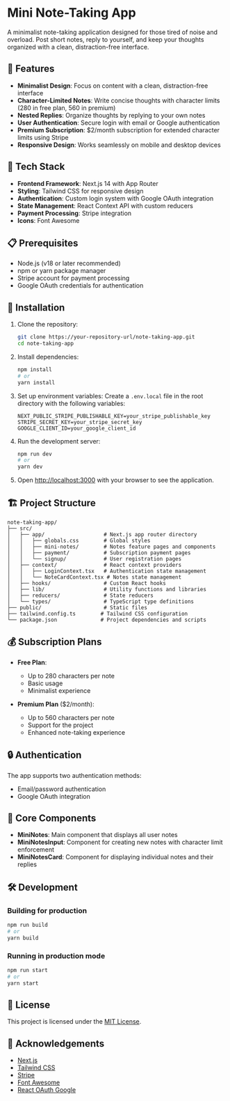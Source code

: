 # Mini Note-Taking App

A minimalist note-taking application designed for those tired of noise and overload. Post short notes, reply to yourself, and keep your thoughts organized with a clean, distraction-free interface.

## 🌟 Features

- **Minimalist Design**: Focus on content with a clean, distraction-free interface
- **Character-Limited Notes**: Write concise thoughts with character limits (280 in free plan, 560 in premium)
- **Nested Replies**: Organize thoughts by replying to your own notes
- **User Authentication**: Secure login with email or Google authentication
- **Premium Subscription**: $2/month subscription for extended character limits using Stripe
- **Responsive Design**: Works seamlessly on mobile and desktop devices

## 🚀 Tech Stack

- **Frontend Framework**: Next.js 14 with App Router
- **Styling**: Tailwind CSS for responsive design
- **Authentication**: Custom login system with Google OAuth integration
- **State Management**: React Context API with custom reducers
- **Payment Processing**: Stripe integration
- **Icons**: Font Awesome

## 📋 Prerequisites

- Node.js (v18 or later recommended)
- npm or yarn package manager
- Stripe account for payment processing
- Google OAuth credentials for authentication

## 🔧 Installation

1. Clone the repository:
   ```bash
   git clone https://your-repository-url/note-taking-app.git
   cd note-taking-app
   ```

2. Install dependencies:
   ```bash
   npm install
   # or
   yarn install
   ```

3. Set up environment variables:
   Create a `.env.local` file in the root directory with the following variables:
   ```
   NEXT_PUBLIC_STRIPE_PUBLISHABLE_KEY=your_stripe_publishable_key
   STRIPE_SECRET_KEY=your_stripe_secret_key
   GOOGLE_CLIENT_ID=your_google_client_id
   ```

4. Run the development server:
   ```bash
   npm run dev
   # or
   yarn dev
   ```

5. Open [http://localhost:3000](http://localhost:3000) with your browser to see the application.

## 🏗️ Project Structure

```
note-taking-app/
├── src/
│   ├── app/                   # Next.js app router directory
│   │   ├── globals.css        # Global styles
│   │   ├── mini-notes/        # Notes feature pages and components
│   │   ├── payment/           # Subscription payment pages
│   │   └── signup/            # User registration pages
│   ├── context/               # React context providers
│   │   ├── LoginContext.tsx   # Authentication state management
│   │   └── NoteCardContext.tsx # Notes state management
│   ├── hooks/                 # Custom React hooks
│   ├── lib/                   # Utility functions and libraries
│   ├── reducers/              # State reducers
│   └── types/                 # TypeScript type definitions
├── public/                    # Static files
├── tailwind.config.ts        # Tailwind CSS configuration
└── package.json              # Project dependencies and scripts
```

## 💰 Subscription Plans

- **Free Plan**:
  - Up to 280 characters per note
  - Basic usage
  - Minimalist experience

- **Premium Plan** ($2/month):
  - Up to 560 characters per note
  - Support for the project
  - Enhanced note-taking experience

## 🔒 Authentication

The app supports two authentication methods:
- Email/password authentication
- Google OAuth integration

## 🧩 Core Components

- **MiniNotes**: Main component that displays all user notes
- **MiniNotesInput**: Component for creating new notes with character limit enforcement
- **MiniNotesCard**: Component for displaying individual notes and their replies

## 🛠️ Development

### Building for production

```bash
npm run build
# or
yarn build
```

### Running in production mode

```bash
npm run start
# or
yarn start
```

## 📝 License

This project is licensed under the [MIT License](LICENSE).

## 🙏 Acknowledgements

- [Next.js](https://nextjs.org/)
- [Tailwind CSS](https://tailwindcss.com/)
- [Stripe](https://stripe.com/)
- [Font Awesome](https://fontawesome.com/)
- [React OAuth Google](https://github.com/MomenSherif/react-oauth-google)
